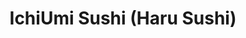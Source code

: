---
layout: place
title: "IchiUmi Sushi (Haru Sushi)"
permalink: /texas/austin/ichiumi-sushi-haru-sushi.html
stateAbbr: TX
stateName: Texas
cityName: Austin
seo:
  name: "IchiUmi Sushi (Haru Sushi)"
  type: Restaurant
  links: null
description: "Looking for sushi in Austin, Texas? Check out IchiUmi Sushi (Haru Sushi) for a delightful Japanese dining experience. Enjoy a variety of sushi and other dish..."
place_id: ChIJbQlC9qXLRIYRbjTIRrVzBYo
photos:
  - name: >-
      places/ChIJbQlC9qXLRIYRbjTIRrVzBYo/photos/AeeoHcJ9Sngk9oNIWDLY9qFSY5PKl35ra0GUc-rrYPATLecf2DaR6o60fxAReHNc49ScvwofoP6IDjMoavDME7xfulxYEZ4xc_dDjKJvfjVnqcsOguhIz-Mx2yTgfGW71_RtSoe6hYCpJxov9SWHEsUdPB0IzIHjFqRb3UG1tqtWY0L76jbyteE-d1yGrWJIw9cjoYa_rl0c5quFyzaQvvQQZEbJ4kcU5NX8UoY6UC34cWEH486FnFKcZghmEExl1wI3rGX6UpEeDoOvc7OIeNZM_tdOx8Trd60HLTEBHwqYk5F_jg
    widthPx: 960
    heightPx: 467
    authorAttributions:
      - displayName: IchiUmi Sushi (Haru Sushi)
        uri: https://maps.google.com/maps/contrib/109833686569529855551
        photoUri: >-
          https://lh3.googleusercontent.com/a-/ALV-UjWyBdRtwEVjkw_MC3c3pI7zzUBZ8DH1q__fdp5T1I0UbmIOLcE8=s100-p-k-no-mo
    flagContentUri: >-
      https://www.google.com/local/imagery/report/?cb_client=maps_api_places.places_api&image_key=!1e10!2sAF1QipPtOnt0G9gk8lp8E-3TGhKgjdoDcfLqOe7xzLqt&hl=en-US
    googleMapsUri: >-
      https://www.google.com/maps/place//data=!3m4!1e2!3m2!1sAF1QipPtOnt0G9gk8lp8E-3TGhKgjdoDcfLqOe7xzLqt!2e10!4m2!3m1!1s0x8644cba5f642096d:0x8a0573b546c8346e
  - name: >-
      places/ChIJbQlC9qXLRIYRbjTIRrVzBYo/photos/AeeoHcJ38gfx4U09z_2FmUp-DnmvTWRF3nh8AtQAKdqeqvwZnFMnk9Kv9sAaZ-PLar-TpsY-GM2IsVFER-j0QZT0YmvaN876e4WPjK4W2gnjLRM5eglY2qJjsOMo6mZ5zZQQ-0ERMeqEvcZt0kZTjqKltx3EAg4yjFn0B8JatJxBpev83402EUg74CvacMYZnwEY_RBLGwnhYesYJlhuRAnRyBmqgKvDuVsqLfHKpHsHvXp8_ohCSZ1uv-9ws6CMCnn19LrytmNRhA4r273XLDGfYvp-pJ63mP-H2e9VwEr9As_bQdFX3a-w88Sbrh60MmtXI-LPJX2hNkMjYJqdHIxP_Ib9k2wJh5HFuLR6ltYzKAePZFsy-OccVg4tIp5dlY6LAcUSPO2JH7NkWU6XqjYJYFxYFU_vGBR81JB55EjHgCK3XA
    widthPx: 4800
    heightPx: 3600
    authorAttributions:
      - displayName: Steve Takata
        uri: https://maps.google.com/maps/contrib/114287779712814392103
        photoUri: >-
          https://lh3.googleusercontent.com/a-/ALV-UjUK5QRiqELhDKkJBt6Dk1iFtVws-8zzUwqygmoZZKUeuUBbBeZm5w=s100-p-k-no-mo
    flagContentUri: >-
      https://www.google.com/local/imagery/report/?cb_client=maps_api_places.places_api&image_key=!1e10!2sCIHM0ogKEICAgMCwyIj5QA&hl=en-US
    googleMapsUri: >-
      https://www.google.com/maps/place//data=!3m4!1e2!3m2!1sCIHM0ogKEICAgMCwyIj5QA!2e10!4m2!3m1!1s0x8644cba5f642096d:0x8a0573b546c8346e
  - name: >-
      places/ChIJbQlC9qXLRIYRbjTIRrVzBYo/photos/AeeoHcLrQfFt1Qsw7vPgwlsSOS656qi-CEsxkS9AEY-MEnQxx-P-7PMf5FudDFJC0JxmQm5GqVSbaBMRlQ68xYHb_k71jvsVV_lqh83wJtrCzmf2kS9PpPmCMBqngBimOKwTOjZHWMyJ_U5zA4E6cfxXFOuPILNpn9KLHgte3rmCAkrqio2bHvFVZGVKk20QhzuAs5PRvH3UyHgNoOUNi4EbCOgpPFb9jpA_nYilmRooKDUvtXDWYnD0ki_qAKpRvOrfpD1b_OMtuLjtWddyyIRFlA-PvdHCNK7O59wMB74TbZEGow
    widthPx: 4128
    heightPx: 2322
    authorAttributions:
      - displayName: IchiUmi Sushi (Haru Sushi)
        uri: https://maps.google.com/maps/contrib/109833686569529855551
        photoUri: >-
          https://lh3.googleusercontent.com/a-/ALV-UjWyBdRtwEVjkw_MC3c3pI7zzUBZ8DH1q__fdp5T1I0UbmIOLcE8=s100-p-k-no-mo
    flagContentUri: >-
      https://www.google.com/local/imagery/report/?cb_client=maps_api_places.places_api&image_key=!1e10!2sAF1QipOJqSwLknIgc5nDXLYOuubUiUIwhhXHGPcE3ZeI&hl=en-US
    googleMapsUri: >-
      https://www.google.com/maps/place//data=!3m4!1e2!3m2!1sAF1QipOJqSwLknIgc5nDXLYOuubUiUIwhhXHGPcE3ZeI!2e10!4m2!3m1!1s0x8644cba5f642096d:0x8a0573b546c8346e
  - name: >-
      places/ChIJbQlC9qXLRIYRbjTIRrVzBYo/photos/AeeoHcKeHYPbc-32xJhiwCDfBYfbCdg6N6MSXaSruILwDeQvcXsXv47D97oGUiWPwJYo1GJmpvBfc91Si2bleShuJTGg4mWVmANDbkMCcxhbHH8Z8LVxCdPM6Y5ITSz2lpIPZY3KodEeQTSzOpAb7QU45p79kfwHKNHIubcrqMbYAYHWfQyInx11HZuD3TNpeA-wDrk4oseIFD8GPWutVhwNrDOe1HwcoH8Kbr8h8uMomdVcM9hxhOJJBXvAakTbxsrzJokiwjydxa-d5iL09TGHiVNkOD560BSXHQyXQWeYULjbzg
    widthPx: 4032
    heightPx: 3024
    authorAttributions:
      - displayName: IchiUmi Sushi (Haru Sushi)
        uri: https://maps.google.com/maps/contrib/109833686569529855551
        photoUri: >-
          https://lh3.googleusercontent.com/a-/ALV-UjWyBdRtwEVjkw_MC3c3pI7zzUBZ8DH1q__fdp5T1I0UbmIOLcE8=s100-p-k-no-mo
    flagContentUri: >-
      https://www.google.com/local/imagery/report/?cb_client=maps_api_places.places_api&image_key=!1e10!2sAF1QipPkXnEDhDGkQoVvUUnCC_kShwpn5-_QcAiColbf&hl=en-US
    googleMapsUri: >-
      https://www.google.com/maps/place//data=!3m4!1e2!3m2!1sAF1QipPkXnEDhDGkQoVvUUnCC_kShwpn5-_QcAiColbf!2e10!4m2!3m1!1s0x8644cba5f642096d:0x8a0573b546c8346e
  - name: >-
      places/ChIJbQlC9qXLRIYRbjTIRrVzBYo/photos/AeeoHcJUmIWG1O8GhPPQxiB-d3udiFBeBwkPCCudGs60aUa-AWn8hwctTpPL8ar1bwojyCzYuXPYk2ed0gAzXyJD6yJrY9LUHQO_2UhAgvu7OmdryWRtvN78QsrD9S7KW1UbL6BmnXQ6kVBuVhKSI0LPFgAY6WARQeccMfV6gW0dSAaiK90k95uzK-YxOXvcLYH9NORj7KPzIAKY6sgMEpM5OWEEhz_myeCquXcd2EtmZBpanRr9nmimMtQpfQWov8zvg-zf7XJT579Z6fU8ps47XcA21er4iO_JmCrkLOZo6B6D6UzBQinRbMXmaW75WcrvMFjLn8e4ZkE4Fzghx1MBKPQidpgHPStWGZUZO_uV3EgQMQo10oGIqftYrOZgUC5W2ep66jIZm_35ObOLFEJH3_R5dOXb52AsBNE0vpS3mKM5sA
    widthPx: 4000
    heightPx: 1868
    authorAttributions:
      - displayName: J F
        uri: https://maps.google.com/maps/contrib/104813205660697389928
        photoUri: >-
          https://lh3.googleusercontent.com/a-/ALV-UjVtL5kf-45oiOk-1o_FFZM1yhzqUiB9X_p4oI1tSkmFn1DiVWpn=s100-p-k-no-mo
    flagContentUri: >-
      https://www.google.com/local/imagery/report/?cb_client=maps_api_places.places_api&image_key=!1e10!2sCIHM0ogKEICAgMDI492xCg&hl=en-US
    googleMapsUri: >-
      https://www.google.com/maps/place//data=!3m4!1e2!3m2!1sCIHM0ogKEICAgMDI492xCg!2e10!4m2!3m1!1s0x8644cba5f642096d:0x8a0573b546c8346e
  - name: >-
      places/ChIJbQlC9qXLRIYRbjTIRrVzBYo/photos/AeeoHcLliGlvgCBB8gRD5DL-0CqQ9bhcBt6Ms_zeTQ-Nv6PyVs5q4Ut3WzQDBU1pTPUaWQqNpQ-AibvK7o_myEXEx3sPFycWzweipjmar1cUVi4r6WpUpfJUNnLk2Zx0tIaCx8LcL0xiZWQrIqqA5iUvFLfDGmZJOAT1ydlsA2Y9zzbGF2_8VAcqyZqfwv_hAUX2DWGSJiFaPSaKSVwzNQqXkrVL7O1SPfGNIqqfFjv5z4rIea576AODytwIrCgpGgaMkjKLmXpKgDvWm4thXrb8q1h8rcxLi-F3CVZU8923DBLN7Q
    widthPx: 1179
    heightPx: 664
    authorAttributions:
      - displayName: IchiUmi Sushi (Haru Sushi)
        uri: https://maps.google.com/maps/contrib/109833686569529855551
        photoUri: >-
          https://lh3.googleusercontent.com/a-/ALV-UjWyBdRtwEVjkw_MC3c3pI7zzUBZ8DH1q__fdp5T1I0UbmIOLcE8=s100-p-k-no-mo
    flagContentUri: >-
      https://www.google.com/local/imagery/report/?cb_client=maps_api_places.places_api&image_key=!1e10!2sAF1QipOWsHEtHOnTB7Qw4K6hudlbDd49TuW3Yy5vAEDv&hl=en-US
    googleMapsUri: >-
      https://www.google.com/maps/place//data=!3m4!1e2!3m2!1sAF1QipOWsHEtHOnTB7Qw4K6hudlbDd49TuW3Yy5vAEDv!2e10!4m2!3m1!1s0x8644cba5f642096d:0x8a0573b546c8346e
  - name: >-
      places/ChIJbQlC9qXLRIYRbjTIRrVzBYo/photos/AeeoHcKzqqMiVNN1WlcTmNixPWJzDN6v-ODFAaJdO_9Q51jWCRZMoPmGVJe-oZHNXlw3NdStqpQ4TxjLJ0MSXh2-AJWsw_9lKdd_KNdjcRKCaJ3LmEmNxUtCzXbBJsAgnN3ufV-cmwMP1ulvnVMe-XvJ0KDe7AAyrgh8Ta2PvumshCt_tcLJjeJ0qsvrJz-T_8jVxFcbHaLv0ytp909jI2a--J28GQ6SGK_48w-jU0f-d1fgXSVGtPAgAXbUvE9L-dTkVTzAWTkzBydAimM0tZr_YkgQLDWtxWlNLBvNO8O9_FZijfJrMv-OV7_oLT62hKN9DcwFgiEzUQt47W-_9eXLGM3EBAXTcnCCISVcNLUhNRK2LPuADr9fgbBa3oJ18ZVazBXoH5Ggk0_ZnWSNeRDREZZtR2HDaG_a8RAeAuUhnYvBnF5I
    widthPx: 3845
    heightPx: 2490
    authorAttributions:
      - displayName: Jake Hewitt
        uri: https://maps.google.com/maps/contrib/104721081627843166842
        photoUri: >-
          https://lh3.googleusercontent.com/a-/ALV-UjXZsn_GS5UUKzQrBwc4SI4PdlGfqYrwHQL9To4Owgpmrae1srAAYQ=s100-p-k-no-mo
    flagContentUri: >-
      https://www.google.com/local/imagery/report/?cb_client=maps_api_places.places_api&image_key=!1e10!2sCIHM0ogKEICAgIDXwbyw2AE&hl=en-US
    googleMapsUri: >-
      https://www.google.com/maps/place//data=!3m4!1e2!3m2!1sCIHM0ogKEICAgIDXwbyw2AE!2e10!4m2!3m1!1s0x8644cba5f642096d:0x8a0573b546c8346e
  - name: >-
      places/ChIJbQlC9qXLRIYRbjTIRrVzBYo/photos/AeeoHcIQLWgO7YB67bBX7mDv3hQHG99I5v4qEFUkHFI4RUSLC6kdF8v_GeyTzXi1BRUG57r1FjBav0-F4ARnTJtPck-ik8Zg1mcuNu4Y1R8LoLd72E8P825e1HazNJ62Uu9_W7JtB0-qjI3onBPW3lkn0gEoGt4FPBY-WI0NU0zWScneYnrOOLilJ928IyJu_B4yidbn4qwpgK7xeK1dDiqLzECKfizUbl6xWxdnurdk2Q8IzdMOYBz4I06clgCQEUIj-rio_OS6pcIGU4ucUBRr4l8Vz58GapWGNKmdmMK6MqwkRqLIRvDiu9Iza67IssoAhaZUVxAz7TYDSNHMDF-uS7bN73aXbNTEi0Ltxja1k9UikGZ0plnX10q9350GBkGdqAKL8edo9szFGIO_vgKN3BNXSJukxp-6VB7OWLIZbPH9-c1X
    widthPx: 4790
    heightPx: 3592
    authorAttributions:
      - displayName: Nguyen Huyen
        uri: https://maps.google.com/maps/contrib/116270601710215246636
        photoUri: >-
          https://lh3.googleusercontent.com/a-/ALV-UjXuSpdoeUA78_u5FkQ_ZZKm-f9tbTQ5N9JgS4RGqR6ufoofJUqCww=s100-p-k-no-mo
    flagContentUri: >-
      https://www.google.com/local/imagery/report/?cb_client=maps_api_places.places_api&image_key=!1e10!2sCIHM0ogKEICAgICfsYnvxAE&hl=en-US
    googleMapsUri: >-
      https://www.google.com/maps/place//data=!3m4!1e2!3m2!1sCIHM0ogKEICAgICfsYnvxAE!2e10!4m2!3m1!1s0x8644cba5f642096d:0x8a0573b546c8346e
  - name: >-
      places/ChIJbQlC9qXLRIYRbjTIRrVzBYo/photos/AeeoHcKIlKN4r_2zVjjTj8N4mszVDPxxveEkE71RKI2L9kD3fqMKob_bsPItAoc0Hk0lo8ULxdDlROmuxw3zus2rWgLXxNmtKf3lvDtnWG89VaYt2v13CfLASa8jAkUDmjrYT3XQJAH4hBPGZv0QR-3ZaHcMzgEzny5WC9-WTidbUYLIkrDKDrXCa9h3HFydDU1fzaYLk9kAw3hHeaN1--gcoE8asZDPae93x06xr0CwH3ws6dqQIkaecgl-CPh5roePOt7bowi2WClgc7GExNww0HCK25PbgIsFxP2g1M2OqlknweCDaD1acjo3NpbOZt4mfKlja2nCckENhWwN128lrHyM8zvk9vJe5VnTgME2PWKeDQyib-b5HFMSpSHoO9ac5-4IsckiUAcGTz9cPl461B63RO7pt6kmC8mNGGzZBr5THyE
    widthPx: 1599
    heightPx: 1554
    authorAttributions:
      - displayName: John Wood
        uri: https://maps.google.com/maps/contrib/102874356013951035901
        photoUri: >-
          https://lh3.googleusercontent.com/a-/ALV-UjUwmskn2qX40z1ee-zbWAB5fmyirffXioGorFwcZe7E300Cdy6x=s100-p-k-no-mo
    flagContentUri: >-
      https://www.google.com/local/imagery/report/?cb_client=maps_api_places.places_api&image_key=!1e10!2sCIHM0ogKEICAgICT7ceylQE&hl=en-US
    googleMapsUri: >-
      https://www.google.com/maps/place//data=!3m4!1e2!3m2!1sCIHM0ogKEICAgICT7ceylQE!2e10!4m2!3m1!1s0x8644cba5f642096d:0x8a0573b546c8346e
  - name: >-
      places/ChIJbQlC9qXLRIYRbjTIRrVzBYo/photos/AeeoHcLG_RLqtPi1v1cvUQecwAIDo5ow5sgsHQWfK9aJJUM32a72icODROAlI6ObYUtdLQwsDwzaofZG6lK-YtSY0R3krgTZYaltsK9ENxbb5UVKFGSGYpzw-G3UeKpxa42KZenT67KleODulTNfYQiX7KDVFukRv59V8bcNvwdzGqu07oWa2EzQU3uEFjySYvudYV6B0vsh2OELDrQuQLuJF8hFl197w_4HYFNcwM7LcCIvB74l1tdjeuQiS7FUwzr18dRddiadPLUs3f87L4FFgVqezkMOQDYsgNLfowpDf0JkogtuqRi2Q5ArR_yZY0HZ5a5ppfa06ZELn66-6ks2U5V-V0Gw_Rotw92rH-PB9WT_cQgM90q92OP19G5obL65AkMUX1ZYiV_zaGaTCG7yy151yFGKT4p6cVpRzLPxEn0CxwdE
    widthPx: 4032
    heightPx: 3024
    authorAttributions:
      - displayName: Steve Takata
        uri: https://maps.google.com/maps/contrib/114287779712814392103
        photoUri: >-
          https://lh3.googleusercontent.com/a-/ALV-UjUK5QRiqELhDKkJBt6Dk1iFtVws-8zzUwqygmoZZKUeuUBbBeZm5w=s100-p-k-no-mo
    flagContentUri: >-
      https://www.google.com/local/imagery/report/?cb_client=maps_api_places.places_api&image_key=!1e10!2sCIHM0ogKEICAgMCwyIj5oAE&hl=en-US
    googleMapsUri: >-
      https://www.google.com/maps/place//data=!3m4!1e2!3m2!1sCIHM0ogKEICAgMCwyIj5oAE!2e10!4m2!3m1!1s0x8644cba5f642096d:0x8a0573b546c8346e
address: '9503 Research Blvd #500, Austin, TX 78759, USA'
street: '9503 Research Blvd #500'
city: Austin
state: TX
zip: '78759'
country: USA
neighborhood: Gateway
latitude: '30.386782'
longitude: '-97.741873'
accessibility_options:
  wheelchairAccessibleParking: true
  wheelchairAccessibleEntrance: true
  wheelchairAccessibleRestroom: true
  wheelchairAccessibleSeating: true
business_status: OPERATIONAL
name: IchiUmi Sushi (Haru Sushi)
google_maps_links:
  directionsUri: >-
    https://www.google.com/maps/dir//''/data=!4m7!4m6!1m1!4e2!1m2!1m1!1s0x8644cba5f642096d:0x8a0573b546c8346e!3e0
  placeUri: https://maps.google.com/?cid=9945482574531409006
  writeAReviewUri: >-
    https://www.google.com/maps/place//data=!4m3!3m2!1s0x8644cba5f642096d:0x8a0573b546c8346e!12e1
  reviewsUri: >-
    https://www.google.com/maps/place//data=!4m4!3m3!1s0x8644cba5f642096d:0x8a0573b546c8346e!9m1!1b1
  photosUri: >-
    https://www.google.com/maps/place//data=!4m3!3m2!1s0x8644cba5f642096d:0x8a0573b546c8346e!10e5
primary_type: Sushi Restaurant
opening_hours:
  regular: null
  current: null
secondary_opening_hours:
  regular:
    weekdayDescriptions: null
    type: null
  current:
    weekdayDescriptions: null
    type: null
phone: null
price_level: null
price_range: null
rating: null
rating_count: 0
website: null
reviews: null
parking_options: null
payment_options: null
allow_dogs: null
curbside_pickup: null
delivery: null
dine_in: null
good_for_children: null
good_for_groups: null
good_for_sports: null
live_music: null
menu_for_children: null
outdoor_seating: null
reservable: null
restroom: null
serves_beer: null
serves_breakfast: null
serves_brunch: null
serves_cocktails: null
serves_coffee: null
serves_dinner: null
serves_dessert: null
serves_lunch: null
serves_vegetarian_food: null
serves_wine: null
takeout: null
summary: null

---